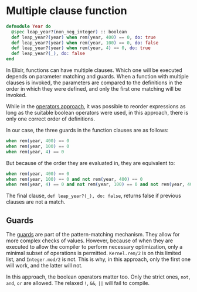 # Multiple clause function

```elixir
defmodule Year do
  @spec leap_year?(non_neg_integer) :: boolean
  def leap_year?(year) when rem(year, 400) == 0, do: true
  def leap_year?(year) when rem(year, 100) == 0, do: false
  def leap_year?(year) when rem(year, 4) == 0, do: true
  def leap_year?(_), do: false
end
```

In Elixir, functions can have multiple clauses.
Which one will be executed depends on parameter matching and guards.
When a function with multiple clauses is invoked, the parameters are compared to the definitions in the order in which they were defined, and only the first one matching will be invoked.

While in the [operators approach][operators-approach], it was possible to reorder expressions as long as the suitable boolean operators were used, in this approach, there is only one correct order of definitions.

In our case, the three guards in the function clauses are as follows:

```elixir
when rem(year, 400) == 0
when rem(year, 100) == 0
when rem(year, 4) == 0
```

But because of the order they are evaluated in, they are equivalent to:

```elixir
when rem(year, 400) == 0
when rem(year, 100) == 0 and not rem(year, 400) == 0
when rem(year, 4) == 0 and not rem(year, 100) == 0 and not rem(year, 400) == 0
```

The final clause, `def leap_year?(_), do: false`, returns false if previous clauses are not a match.

## Guards

The [guards][hexdocs-guards] are part of the pattern-matching mechanism.
They allow for more complex checks of values.
However, because of when they are executed to allow the compiler to perform necessary optimization,
only a minimal subset of operations is permitted.
`Kernel.rem/2` is on this limited list, and `Integer.mod/2` is not.
This is why, in this approach, only the first one will work, and the latter will not.

In this approach, the boolean operators matter too. Only the strict ones, `not`, `and`, `or` are allowed.
The relaxed `!`, `&&`, `||` will fail to compile.

[operators-approach]: https://exercism.org/tracks/elixir/exercises/leap/approaches/operators
[hexdocs-guards]: https://hexdocs.pm/elixir/main/patterns-and-guards.html#guards
